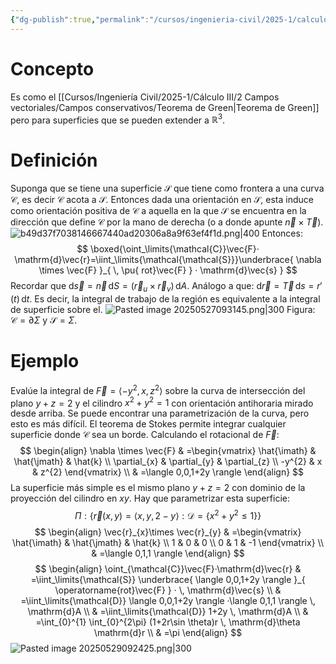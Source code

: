 ```yaml
---
{"dg-publish":true,"permalink":"/cursos/ingenieria-civil/2025-1/calculo-iii/3-campos-vectoriales-e-integrales-de-superficie/teorema-de-stokes/","tags":["I1MAT1630"]}
---
```


# Concepto
Es como el [[Cursos/Ingeniería Civil/2025-1/Cálculo III/2 Campos vectoriales/Campos conservativos/Teorema de Green\|Teorema de Green]] pero para superficies que se pueden extender a $\mathbb{R}^{3}$.
# Definición
Suponga que se tiene una superficie $\mathcal{S}$ que tiene como frontera a una curva $\mathcal{C}$, es decir $\mathcal{C}$ acota a $\mathcal{S}$. Entonces dada una orientación en $\mathcal{S}$, esta induce como orientación positiva de $\mathcal{C}$ a aquella en la que $\mathcal{S}$ se encuentra en la dirección que define $\mathcal{C}$ por la mano de derecha (o a donde apunte $\vec{n}\times \vec{T}$).
![b49d37f7038146667440ad20306a8a9f63ef4f1d.png|400](/img/user/Cursos/Ingenier%C3%ADa%20Civil/2025-1/C%C3%A1lculo%20III/3%20Campos%20vectoriales%20e%20integrales%20de%20superficie/attachments/b49d37f7038146667440ad20306a8a9f63ef4f1d.png)
Entonces:
$$
\boxed{\oint_\limits{\mathcal{C}}\vec{F}· \mathrm{d}\vec{r}=\iint_\limits{\mathcal{\mathcal{S}}}\underbrace{  \nabla \times \vec{F} }_{ \, \pu{ rot}\vec{F} } · \mathrm{d}\vec{s} } 
$$
Recordar que $\mathrm{d}\vec{s}=\vec{n}\,\mathrm{d}S= (\vec{r}_{u}\times \vec{r}_{v})  \, \mathrm{d}A$.
Análogo a que: $\mathrm{d}\vec{r}=\vec{T}\,\mathrm{d}s= r'(t) \, \mathrm{d}t$.
Es decir, la integral de trabajo de la región es equivalente a la integral de superficie sobre el.
![Pasted image 20250527093145.png|300](/img/user/Cursos/Ingenier%C3%ADa%20Civil/2025-1/C%C3%A1lculo%20III/3%20Campos%20vectoriales%20e%20integrales%20de%20superficie/attachments/Pasted%20image%2020250527093145.png)
Figura: $\mathcal{C}=\partial \Sigma$ y $\mathcal{S}=\Sigma$.
# Ejemplo
Evalúe la integral de $\vec{F}=\langle -y^{2} ,x,z^{2}\rangle$ sobre la curva de intersección del plano $y+z=2$ y el cilindro $x^{2}+y^{2}=1$ con orientación antihoraria mirado desde arriba. 
Se puede encontrar una parametrización de la curva, pero esto es más difícil. El teorema de Stokes permite integrar cualquier superficie donde $\mathcal{C}$ sea un borde.
Calculando el rotacional de $\vec{F}$:
$$
\begin{align}
\nabla \times \vec{F} & =\begin{vmatrix}
\hat{\imath} & \hat{\jmath} & \hat{k} \\
\partial_{x} & \partial_{y} & \partial_{z} \\
-y^{2} & x & z^{2} 
\end{vmatrix} \\
 & =\langle 0,0,1+2y \rangle 
\end{align}
$$
La superficie más simple es el mismo plano $y+z=2$ con dominio de la proyección del cilindro en $xy$.
Hay que parametrizar esta superficie:
$$
\Pi:\{ \vec{r}(x,y)=\langle x,y,2-y \rangle  :\mathcal{D}=\{ x^{2}+y^{2}\leq 1 \}\}
$$
$$
\begin{align}
\vec{r}_{x}\times \vec{r}_{y} & =\begin{vmatrix}
\hat{\imath} & \hat{\jmath} & \hat{k} \\
1 & 0 & 0 \\
0 & 1 & -1
\end{vmatrix} \\
 & =\langle 0,1,1 \rangle 
\end{align}
$$
$$
\begin{align}
\oint_{\mathcal{C}}\vec{F}·\mathrm{d}\vec{r} & =\iint_\limits{\mathcal{S}} \underbrace{ \langle 0,0,1+2y \rangle }_{ \operatorname{rot}\vec{F} } · \, \mathrm{d}\vec{s} \\
 & =\iint_\limits{\mathcal{D}} \langle 0,0,1+2y \rangle ·\langle 0,1,1 \rangle  \, \mathrm{d}A   \\
 & =\iint_\limits{\mathcal{D}} 1+2y \, \mathrm{d}A  \\
 & =\int_{0}^{1}  \int_{0}^{2\pi} (1+2r\sin \theta)r \, \mathrm{d}\theta \mathrm{d}r \\
  & =\pi
\end{align}
$$
![Pasted image 20250529092425.png|300](/img/user/Cursos/Ingenier%C3%ADa%20Civil/2025-1/C%C3%A1lculo%20III/3%20Campos%20vectoriales%20e%20integrales%20de%20superficie/attachments/Pasted%20image%2020250529092425.png)

